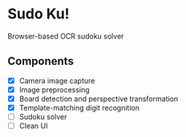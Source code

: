 # Sudo Ku!

Browser-based OCR sudoku solver

## Components
- [x] Camera image capture
- [x] Image preprocessing
- [x] Board detection and perspective transformation
- [x] Template-matching digit recognition
- [ ] Sudoku solver
- [ ] Clean UI